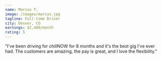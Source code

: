 ```yaml
---
name: Marcus T.
image: /images/marcus.jpg
tagline: Full-time Driver
city: Denver, CO
earnings: $2,400/month
rating: 5
---
```


"I've been driving for chillNOW for 8 months and it's the best gig I've ever had. The customers are amazing, the pay is great, and I love the flexibility." 